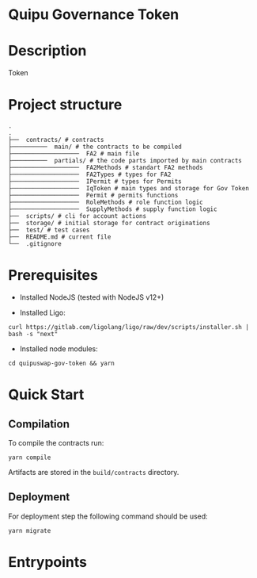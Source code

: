 # Quipu Governance Token

# Description

Token


# Project structure

```
.
.
├──  contracts/ # contracts
├──────────  main/ # the contracts to be compiled
├───────────────────  FA2 # main file
├──────────  partials/ # the code parts imported by main contracts
├───────────────────  FA2Methods # standart FA2 methods
├───────────────────  FA2Types # types for FA2
├───────────────────  IPermit # types for Permits
├───────────────────  IqToken # main types and storage for Gov Token
├───────────────────  Permit # permits functions
├───────────────────  RoleMethods # role function logic
├───────────────────  SupplyMethods # supply function logic
├──  scripts/ # cli for account actions
├──  storage/ # initial storage for contract originations
├──  test/ # test cases
├──  README.md # current file
└──  .gitignore
```

# Prerequisites

- Installed NodeJS (tested with NodeJS v12+)

- Installed Ligo:

```
curl https://gitlab.com/ligolang/ligo/raw/dev/scripts/installer.sh | bash -s "next"
```

- Installed node modules:

```
cd quipuswap-gov-token && yarn
```

# Quick Start

## Compilation

To compile the contracts run:

```
yarn compile
```

Artifacts are stored in the `build/contracts` directory.

## Deployment

For deployment step the following command should be used:

```
yarn migrate
```

# Entrypoints


